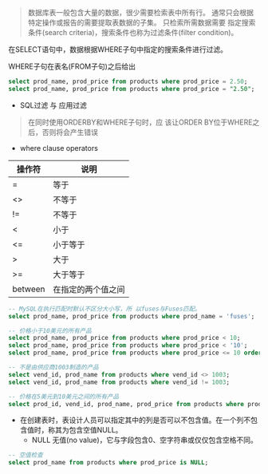 
> 数据库表一般包含大量的数据，很少需要检索表中所有行。
> 通常只会根据特定操作或报告的需要提取表数据的子集。
> 只检索所需数据需要 指定搜索条件(search criteria)，搜索条件也称为过滤条件(filter condition)。

在SELECT语句中，数据根据WHERE子句中指定的搜索条件进行过滤。

WHERE子句在表名(FROM子句)之后给出

```sql
select prod_name, prod_price from products where prod_price = 2.50;
select prod_name, prod_price from products where prod_price = "2.50";
```

+ SQL过滤 与 应用过滤

> 在同时使用ORDERBY和WHERE子句时，应 该让ORDER BY位于WHERE之后，否则将会产生错误

+ where clause operators

操作符  | 说明
--------|------
=       | 等于
<>      | 不等于
!=      | 不等于
<       | 小于
<=      | 小于等于
>       | 大于
>=      | 大于等于
between | 在指定的两个值之间

```sql
-- MySQL在执行匹配时默认不区分大小写，所 以fuses与Fuses匹配。
select prod_name, prod_price from products where prod_name = 'fuses';

-- 价格小于10美元的所有产品
select prod_name, prod_price from products where prod_price < 10;
select prod_name, prod_price from products where prod_price < '10';
select prod_name, prod_price from products where prod_price <= 10 order by prod_price;

-- 不是由供应商1003制造的产品
select vend_id, prod_name from products where vend_id <> 1003;
select vend_id, prod_name from products where vend_id != 1003;

-- 价格在5美元到10美元之间的所有产品
select prod_id, vend_id, prod_name, prod_price from products where prod_price between 5 and 10 order by prod_price;

```

+ 在创建表时，表设计人员可以指定其中的列是否可以不包含值。在一个列不包含值时，称其为包含空值NULL。
    + NULL 无值(no value)，它与字段包含0、空字符串或仅仅包含空格不同。

```sql
-- 空值检查
select prod_name from products where prod_price is NULL;
```





